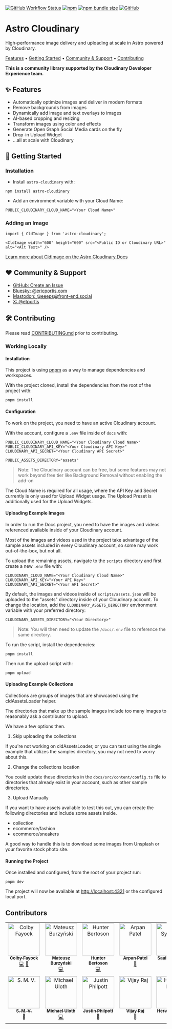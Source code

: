 <a href="https://github.com/cloudinary-community/astro-cloudinary/actions/workflows/test_and_release.yml"><img alt="GitHub Workflow Status" src="https://img.shields.io/github/actions/workflow/status/cloudinary-community/astro-cloudinary/test_and_release.yml?branch=main&label=Test%20%26%20Release&style=flat-square"></a> <a href="https://www.npmjs.com/package/astro-cloudinary"><img alt="npm" src="https://img.shields.io/npm/v/astro-cloudinary?style=flat-square"></a> <a href="https://bundlephobia.com/package/astro-cloudinary"><img alt="npm bundle size" src="https://img.shields.io/bundlephobia/min/astro-cloudinary?style=flat-square&label=Minified%20Size"></a> <a href="https://github.com/cloudinary-community/astro-cloudinary/blob/main/LICENSE"><img alt="GitHub" src="https://img.shields.io/github/license/cloudinary-community/astro-cloudinary?label=License&style=flat-square"></a>


# Astro Cloudinary

High-performance image delivery and uploading at scale in Astro powered by Cloudinary.

<a href="#-features">Features</a> • <a href="#-getting-started">Getting Started</a> • <a href="#%EF%B8%8F-community--support">Community & Support</a> • <a href="#-contributing">Contributing</a>

**This is a community library supported by the Cloudinary Developer Experience team.**

## ✨ Features

* Automatically optimize images and deliver in modern formats
* Remove backgrounds from images
* Dynamically add image and text overlays to images
* AI-based cropping and resizing
* Transform images using color and effects
* Generate Open Graph Social Media cards on the fly
* Drop-in Upload Widget
* ...all at scale with Cloudinary


## 🚀 Getting Started

### Installation

* Install `astro-cloudinary` with:

```
npm install astro-cloudinary
```

* Add an environment variable with your Cloud Name:
```
PUBLIC_CLOUDINARY_CLOUD_NAME="<Your Cloud Name>"
```

### Adding an Image

```
import { CldImage } from 'astro-cloudinary';

<CldImage width="600" height="600" src="<Public ID or Cloudinary URL>" alt="<Alt Text>" />
```

[Learn more about CldImage on the Astro Cloudinary Docs](https://astro.cloudinary.dev/cldimage/basic-usage)

## ❤️ Community & Support

* [GitHub: Create an Issue](https://github.com/cloudinary-community/astro-cloudinary/issues)
* [Bluesky: @ericportis.com](https://bsky.app/profile/ericportis.com)
* [Mastodon: @eeeps@front-end.social](https://front-end.social/@eeeps)
* [X: @etportis](https://x.com/etportis)

## 🛠 Contributing

Please read [CONTRIBUTING.md](https://github.com/cloudinary-community/astro-cloudinary/blob/main/CONTRIBUTING.md) prior to contributing.

### Working Locally

#### Installation

This project is using [pnpm](https://pnpm.io/) as a way to manage dependencies and workspaces.

With the project cloned, install the dependencies from the root of the project with:

```
pnpm install
```

#### Configuration

To work on the project, you need to have an active Cloudinary account.

With the account, configure a `.env` file inside of `docs` with:

```
PUBLIC_CLOUDINARY_CLOUD_NAME="<Your Cloudinary Cloud Name>"
PUBLIC_CLOUDINARY_API_KEY="<Your Cloudinary API Key>"
CLOUDINARY_API_SECRET="<Your Cloudinary API Secret>"

PUBLIC_ASSETS_DIRECTORY="assets"
```

> Note: The Cloudinary account can be free, but some features may not work beyond free tier like Background Removal without enabling the add-on

The Cloud Name is required for all usage, where the API Key and Secret currently is only used for Upload Widget usage. The Upload Preset is additionally used for the Upload Widgets.

#### Uploading Example Images

In order to run the Docs project, you need to have the images and videos referenced available inside of your Cloudinary account.

Most of the images and videos used in the project take advantage of the sample assets included in every Cloudinary account, so some may work out-of-the-box, but not all.

To upload the remaining assets, navigate to the `scripts` directory and first create a new `.env` file with:

```
CLOUDINARY_CLOUD_NAME="<Your Cloudinary Cloud Name>"
CLOUDINARY_API_KEY="<Your API Key>"
CLOUDINARY_API_SECRET="<Your API Secret>"
```

By default, the images and videos inside of `scripts/assets.json` will be uploaded to the "assets" directory inside of your Cloudinary account. To change the location, add the `CLOUDINARY_ASSETS_DIRECTORY` environment variable with your preferred directory:

```
CLOUDINARY_ASSETS_DIRECTORY="<Your Directory>"
```

> Note: You will then need to update the `/docs/.env` file to reference the same directory.

To run the script, install the dependencies:

```
pnpm install
```

Then run the upload script with:

```
pnpm upload
```

#### Uploading Example Collections

Collections are groups of images that are showcased using the cldAssetsLoader helper.

The directories that make up the sample images include too many images to reasonably
ask a contributor to upload.

We have a few options then.

1. Skip uploading the collections

If you're not working on cldAssetsLoader, or you can test using the single example
that utilizes the samples directory, you may not need to worry about this.

2. Change the collections location

You could update these directories in the `docs/src/content/config.ts` file to directories that
already exist in your account, such as other sample directories.

3. Upload Manually

If you want to have assets available to test this out, you can create the following directories
and include some assets inside.

- collection
- ecommerce/fashion
- ecommerce/sneakers

A good way to handle this is to download some images from Unsplash or your favorite stock photo site.

#### Running the Project

Once installed and configured, from the root of your project run:

```
pnpm dev
```

The project will now be available at <http://localhost:4321> or the configured local port.


## Contributors

<!-- ALL-CONTRIBUTORS-LIST:START - Do not remove or modify this section -->
<!-- prettier-ignore-start -->
<!-- markdownlint-disable -->
<table>
  <tbody>
    <tr>
      <td align="center" valign="top" width="14.28%"><a href="https://colbyfayock.com/newsletter"><img src="https://avatars.githubusercontent.com/u/1045274?v=4?s=100" width="100px;" alt="Colby Fayock"/><br /><sub><b>Colby Fayock</b></sub></a><br /><a href="https://github.com/cloudinary-community/astro-cloudinary/commits?author=colbyfayock" title="Code">💻</a> <a href="https://github.com/cloudinary-community/astro-cloudinary/commits?author=colbyfayock" title="Documentation">📖</a></td>
      <td align="center" valign="top" width="14.28%"><a href="https://github.com/Andarist"><img src="https://avatars.githubusercontent.com/u/9800850?v=4?s=100" width="100px;" alt="Mateusz Burzyński"/><br /><sub><b>Mateusz Burzyński</b></sub></a><br /><a href="https://github.com/cloudinary-community/astro-cloudinary/commits?author=Andarist" title="Code">💻</a></td>
      <td align="center" valign="top" width="14.28%"><a href="http://hunterbertoson.tech"><img src="https://avatars.githubusercontent.com/u/44106297?v=4?s=100" width="100px;" alt="Hunter Bertoson"/><br /><sub><b>Hunter Bertoson</b></sub></a><br /><a href="https://github.com/cloudinary-community/astro-cloudinary/commits?author=hkbertoson" title="Code">💻</a></td>
      <td align="center" valign="top" width="14.28%"><a href="https://github.com/apatel369"><img src="https://avatars.githubusercontent.com/u/33442948?v=4?s=100" width="100px;" alt="Arpan Patel "/><br /><sub><b>Arpan Patel </b></sub></a><br /><a href="https://github.com/cloudinary-community/astro-cloudinary/commits?author=apatel369" title="Documentation">📖</a></td>
      <td align="center" valign="top" width="14.28%"><a href="https://github.com/saai-syvendra"><img src="https://avatars.githubusercontent.com/u/157691467?v=4?s=100" width="100px;" alt="Saai Syvendra"/><br /><sub><b>Saai Syvendra</b></sub></a><br /><a href="https://github.com/cloudinary-community/astro-cloudinary/commits?author=saai-syvendra" title="Documentation">📖</a></td>
      <td align="center" valign="top" width="14.28%"><a href="https://github.com/RaghavMangla"><img src="https://avatars.githubusercontent.com/u/97332401?v=4?s=100" width="100px;" alt="Raghav Mangla"/><br /><sub><b>Raghav Mangla</b></sub></a><br /><a href="https://github.com/cloudinary-community/astro-cloudinary/commits?author=RaghavMangla" title="Documentation">📖</a></td>
      <td align="center" valign="top" width="14.28%"><a href="http://dunkirk.sh"><img src="https://avatars.githubusercontent.com/u/92754843?v=4?s=100" width="100px;" alt="Kieran Klukas"/><br /><sub><b>Kieran Klukas</b></sub></a><br /><a href="https://github.com/cloudinary-community/astro-cloudinary/commits?author=taciturnaxolotl" title="Code">💻</a></td>
    </tr>
    <tr>
      <td align="center" valign="top" width="14.28%"><a href="https://github.com/smv1256"><img src="https://avatars.githubusercontent.com/u/117322465?v=4?s=100" width="100px;" alt="S. M. V."/><br /><sub><b>S. M. V.</b></sub></a><br /><a href="https://github.com/cloudinary-community/astro-cloudinary/commits?author=smv1256" title="Documentation">📖</a></td>
      <td align="center" valign="top" width="14.28%"><a href="https://michaeluloth.com"><img src="https://avatars.githubusercontent.com/u/625364?v=4?s=100" width="100px;" alt="Michael Uloth"/><br /><sub><b>Michael Uloth</b></sub></a><br /><a href="https://github.com/cloudinary-community/astro-cloudinary/commits?author=ooloth" title="Code">💻</a></td>
      <td align="center" valign="top" width="14.28%"><a href="https://github.com/justinphilpott"><img src="https://avatars.githubusercontent.com/u/8027086?v=4?s=100" width="100px;" alt="Justin Philpott"/><br /><sub><b>Justin Philpott</b></sub></a><br /><a href="https://github.com/cloudinary-community/astro-cloudinary/commits?author=justinphilpott" title="Documentation">📖</a></td>
      <td align="center" valign="top" width="14.28%"><a href="https://github.com/vijay-x-Raj"><img src="https://avatars.githubusercontent.com/u/177956497?v=4?s=100" width="100px;" alt="Vijay Raj"/><br /><sub><b>Vijay Raj</b></sub></a><br /><a href="https://github.com/cloudinary-community/astro-cloudinary/commits?author=vijay-x-Raj" title="Documentation">📖</a></td>
      <td align="center" valign="top" width="14.28%"><a href="https://github.com/lemeurherve"><img src="https://avatars.githubusercontent.com/u/91831478?v=4?s=100" width="100px;" alt="Hervé Le Meur"/><br /><sub><b>Hervé Le Meur</b></sub></a><br /><a href="https://github.com/cloudinary-community/astro-cloudinary/commits?author=lemeurherve" title="Code">💻</a></td>
      <td align="center" valign="top" width="14.28%"><a href="https://github.com/mohith2883"><img src="https://avatars.githubusercontent.com/u/88938356?v=4?s=100" width="100px;" alt="mohith2883"/><br /><sub><b>mohith2883</b></sub></a><br /><a href="https://github.com/cloudinary-community/astro-cloudinary/commits?author=mohith2883" title="Documentation">📖</a></td>
      <td align="center" valign="top" width="14.28%"><a href="https://github.com/sccalabr"><img src="https://avatars.githubusercontent.com/u/4111230?v=4?s=100" width="100px;" alt="sccalabr"/><br /><sub><b>sccalabr</b></sub></a><br /><a href="https://github.com/cloudinary-community/astro-cloudinary/commits?author=sccalabr" title="Documentation">📖</a></td>
    </tr>
  </tbody>
</table>

<!-- markdownlint-restore -->
<!-- prettier-ignore-end -->

<!-- ALL-CONTRIBUTORS-LIST:END -->
